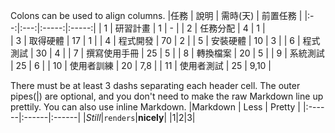 
Colons can be used to align columns.
|任務 | 說明 | 需時(天) |  前置任務  |
|:--:|:---:|:-----:|:-----:|
| 1  | 研習計畫 | 1 | - |
| 2  | 任務分配 | 4 | 1 |   
| 3  | 取得硬體 | 17 | 1 |
| 4  | 程式開發 | 70 | 2 |
| 5  | 安裝硬體 | 10 | 3 |
| 6  | 程式測試 | 30 | 4 |
| 7  | 撰寫使用手冊 | 25 | 5 |
| 8  | 轉換檔案 | 20 | 5 |
| 9  | 系統測試 | 25 | 6 |
| 10 | 使用者訓練 | 20 | 7,8 |
| 11 | 使用者測試 | 25 | 9,10 |

There must be at least 3 dashs separating each header cell.
The outer pipes(|) are optional, and you don't need to make the
raw Markdown line up prettily. You can also use inline Markdown.
|Markdown | Less | Pretty |
|:------|:------|:------|
|*Still*|`renders`|**nicely**|
|1|2|3|
